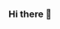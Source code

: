 ### Hi there 👋

<!--
**KarendaSilvaBello/karendaSilvaBello** is a ✨ _special_ ✨ repository because its `README.md` (this file) appears on your GitHub profile.

Here are some ideas to get you started:I'm a systems analysis student full stack student in java

- 🌱 I’m currently learning english live,Ebac e Acaditi
- 🤔 I’m looking for help with programming

